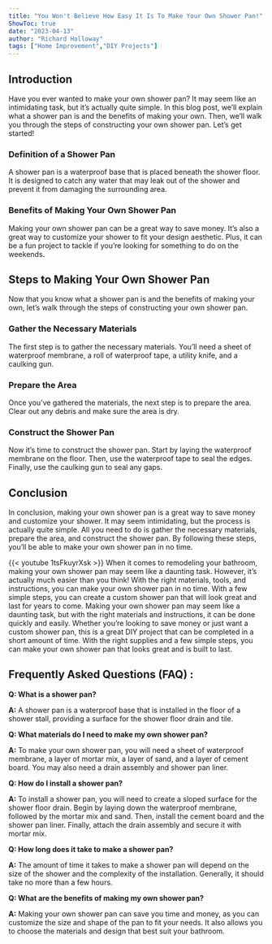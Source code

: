 ```yaml
---
title: "You Won't Believe How Easy It Is To Make Your Own Shower Pan!"
ShowToc: true 
date: "2023-04-13"
author: "Richard Holloway" 
tags: ["Home Improvement","DIY Projects"]
---
```

## Introduction

Have you ever wanted to make your own shower pan? It may seem like an intimidating task, but it’s actually quite simple. In this blog post, we’ll explain what a shower pan is and the benefits of making your own. Then, we’ll walk you through the steps of constructing your own shower pan. Let’s get started!

### Definition of a Shower Pan

A shower pan is a waterproof base that is placed beneath the shower floor. It is designed to catch any water that may leak out of the shower and prevent it from damaging the surrounding area.

### Benefits of Making Your Own Shower Pan

Making your own shower pan can be a great way to save money. It’s also a great way to customize your shower to fit your design aesthetic. Plus, it can be a fun project to tackle if you’re looking for something to do on the weekends.

## Steps to Making Your Own Shower Pan

Now that you know what a shower pan is and the benefits of making your own, let’s walk through the steps of constructing your own shower pan.

### Gather the Necessary Materials

The first step is to gather the necessary materials. You’ll need a sheet of waterproof membrane, a roll of waterproof tape, a utility knife, and a caulking gun.

### Prepare the Area

Once you’ve gathered the materials, the next step is to prepare the area. Clear out any debris and make sure the area is dry.

### Construct the Shower Pan

Now it’s time to construct the shower pan. Start by laying the waterproof membrane on the floor. Then, use the waterproof tape to seal the edges. Finally, use the caulking gun to seal any gaps.

## Conclusion

In conclusion, making your own shower pan is a great way to save money and customize your shower. It may seem intimidating, but the process is actually quite simple. All you need to do is gather the necessary materials, prepare the area, and construct the shower pan. By following these steps, you’ll be able to make your own shower pan in no time.

{{< youtube 1tsFkuyrXsk >}} 
When it comes to remodeling your bathroom, making your own shower pan may seem like a daunting task. However, it’s actually much easier than you think! With the right materials, tools, and instructions, you can make your own shower pan in no time. With a few simple steps, you can create a custom shower pan that will look great and last for years to come. Making your own shower pan may seem like a daunting task, but with the right materials and instructions, it can be done quickly and easily. Whether you’re looking to save money or just want a custom shower pan, this is a great DIY project that can be completed in a short amount of time. With the right supplies and a few simple steps, you can make your own shower pan that looks great and is built to last.

## Frequently Asked Questions (FAQ) :
**Q: What is a shower pan?**

**A:** A shower pan is a waterproof base that is installed in the floor of a shower stall, providing a surface for the shower floor drain and tile.

**Q: What materials do I need to make my own shower pan?**

**A:** To make your own shower pan, you will need a sheet of waterproof membrane, a layer of mortar mix, a layer of sand, and a layer of cement board. You may also need a drain assembly and shower pan liner.

**Q: How do I install a shower pan?**

**A:** To install a shower pan, you will need to create a sloped surface for the shower floor drain. Begin by laying down the waterproof membrane, followed by the mortar mix and sand. Then, install the cement board and the shower pan liner. Finally, attach the drain assembly and secure it with mortar mix.

**Q: How long does it take to make a shower pan?**

**A:** The amount of time it takes to make a shower pan will depend on the size of the shower and the complexity of the installation. Generally, it should take no more than a few hours.

**Q: What are the benefits of making my own shower pan?**

**A:** Making your own shower pan can save you time and money, as you can customize the size and shape of the pan to fit your needs. It also allows you to choose the materials and design that best suit your bathroom.





